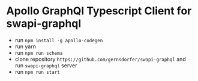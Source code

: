 # Apollo GraphQl Typescript Client for swapi-graphql

* run `npm install -g apollo-codegen`
* run yarn
* run `npm run schema`
* clone repository `https://github.com/gernsdorfer/swapi-graphql` and run `swapi-graphql` server
* run `npm run start`